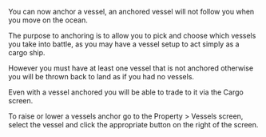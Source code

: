 You can now anchor a vessel, an anchored vessel will not follow you when you move on the ocean.

The purpose to anchoring is to allow you to pick and choose which vessels you take into battle, as you may have a vessel setup to act simply as a cargo ship.

However you must have at least one vessel that is not anchored otherwise you will be thrown back to land as if you had no vessels.

Even with a vessel anchored you will be able to trade to it via the Cargo screen.

To raise or lower a vessels anchor go to the Property > Vessels screen, select the vessel and click the appropriate button on the right of the screen.